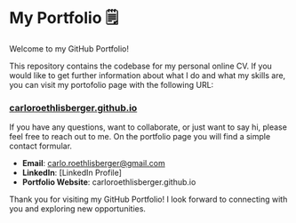 # My Portfolio 🗒️

Welcome to my GitHub Portfolio! 

This repository contains the codebase for my personal online CV. 
If you would like to get further information about what I do and what my skills are, you can visit my portofolio page with the following URL:
### [carloroethlisberger.github.io](https://carloroethlisberger.github.io)



If you have any questions, want to collaborate, or just want to say hi, please feel free to reach out to me.
On the portfolio page you will find a simple contact formular. 

- **Email**: carlo.roethlisberger@gmail.com
- **LinkedIn**: [LinkedIn Profile]
- **Portfolio Website**: carloroethlisberger.github.io

Thank you for visiting my GitHub Portfolio! I look forward to connecting with you and exploring new opportunities.